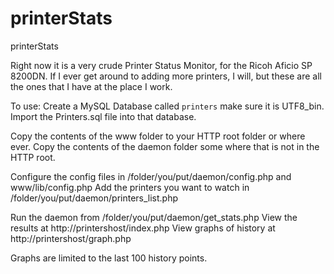 printerStats
============

printerStats

Right now it is a very crude Printer Status Monitor, for the Ricoh Aficio SP 8200DN. 
If I ever get around to adding more printers, I will, but these are all the ones that I have at the place I work.

To use:
Create a MySQL Database called `printers` make sure it is UTF8_bin.
Import the Printers.sql file into that database.

Copy the contents of the www folder to your HTTP root folder or where ever.
Copy the contents of the daemon folder some where that is not in the HTTP root.

Configure the config files in /folder/you/put/daemon/config.php and www/lib/config.php
Add the printers you want to watch in /folder/you/put/daemon/printers_list.php

Run the daemon from /folder/you/put/daemon/get_stats.php
View the results at http://printershost/index.php
View graphs of history at http://printershost/graph.php

Graphs are limited to the last 100 history points.
